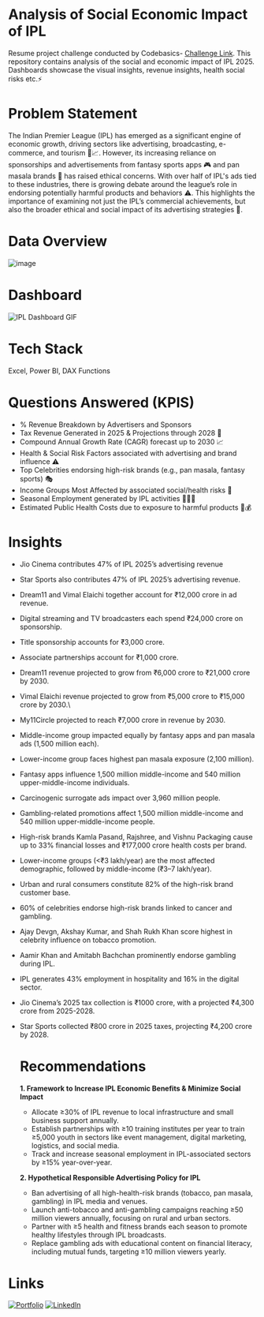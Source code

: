 # Analysis of Social Economic Impact of IPL
Resume project challenge conducted by Codebasics- [Challenge Link](https://codebasics.io/challenge/codebasics-resume-project-challenge). This repository contains analysis of the social and economic impact of IPL 2025. Dashboards showcase the visual insights, revenue insights, health social risks etc.⚡ 

# Problem Statement
The Indian Premier League (IPL) has emerged as a significant engine of economic growth, driving sectors like advertising, broadcasting, e-commerce, and tourism 💼📈. However, its increasing reliance on sponsorships and advertisements from fantasy sports apps 🎮 and pan masala brands 🚬 has raised ethical concerns.
With over half of IPL's ads tied to these industries, there is growing debate around the league’s role in endorsing potentially harmful products and behaviors ⚠️. This highlights the importance of examining not just the IPL’s commercial achievements, but also the broader ethical and social impact of its advertising strategies 🧠.

# Data Overview
![image](https://github.com/user-attachments/assets/ff67d0a9-2278-48cf-aff0-76f71854f672)

# Dashboard
![IPL Dashboard GIF](https://github.com/user-attachments/assets/4267521a-b25d-48d2-a260-c4f01ff0149b)

# Tech Stack
Excel, Power BI, DAX Functions

# Questions Answered (KPIS)
* % Revenue Breakdown by Advertisers and Sponsors
* Tax Revenue Generated in 2025 & Projections through 2028 📅
* Compound Annual Growth Rate (CAGR) forecast up to 2030 📈
* Health & Social Risk Factors associated with advertising and brand influence ⚠️
* Top Celebrities endorsing high-risk brands (e.g., pan masala, fantasy sports) 🎭
* Income Groups Most Affected by associated social/health risks 💸
* Seasonal Employment generated by IPL activities 🧑‍💼🌐
* Estimated Public Health Costs due to exposure to harmful products 🏥💰

# Insights
* Jio Cinema contributes 47% of IPL 2025’s advertising revenue
* Star Sports also contributes 47% of IPL 2025’s advertising revenue.
* Dream11 and Vimal Elaichi together account for ₹12,000 crore in ad revenue.
* Digital streaming and TV broadcasters each spend ₹24,000 crore on sponsorship.
* Title sponsorship accounts for ₹3,000 crore.
* Associate partnerships account for ₹1,000 crore.
* Dream11 revenue projected to grow from ₹6,000 crore to ₹21,000 crore by 2030.
* Vimal Elaichi revenue projected to grow from ₹5,000 crore to ₹15,000 crore by 2030.\
* My11Circle projected to reach ₹7,000 crore in revenue by 2030.
* Middle-income group impacted equally by fantasy apps and pan masala ads (1,500 million each).
* Lower-income group faces highest pan masala exposure (2,100 million).
* Fantasy apps influence 1,500 million middle-income and 540 million upper-middle-income individuals.
* Carcinogenic surrogate ads impact over 3,960 million people.
* Gambling-related promotions affect 1,500 million middle-income and 540 million upper-middle-income people.
* High-risk brands Kamla Pasand, Rajshree, and Vishnu Packaging cause up to 33% financial losses and ₹177,000 crore health costs per brand.
* Lower-income groups (<₹3 lakh/year) are the most affected demographic, followed by middle-income (₹3–7 lakh/year).
* Urban and rural consumers constitute 82% of the high-risk brand customer base.
* 60% of celebrities endorse high-risk brands linked to cancer and gambling.
* Ajay Devgn, Akshay Kumar, and Shah Rukh Khan score highest in celebrity influence on tobacco promotion.
* Aamir Khan and Amitabh Bachchan prominently endorse gambling during IPL.
* IPL generates 43% employment in hospitality and 16% in the digital sector.
* Jio Cinema’s 2025 tax collection is ₹1000 crore, with a projected ₹4,300 crore from 2025-2028.
* Star Sports collected ₹800 crore in 2025 taxes, projecting ₹4,200 crore by 2028.

  # Recommendations
  **1. Framework to Increase IPL Economic Benefits & Minimize Social Impact**
  * Allocate ≥30% of IPL revenue to local infrastructure and small business support annually.
  * Establish partnerships with ≥10 training institutes per year to train ≥5,000 youth in sectors like event management, digital marketing, logistics, and social media.
  * Track and increase seasonal employment in IPL-associated sectors by ≥15% year-over-year.

  **2. Hypothetical Responsible Advertising Policy for IPL**
  * Ban advertising of all high-health-risk brands (tobacco, pan masala, gambling) in IPL media and venues.
  * Launch anti-tobacco and anti-gambling campaigns reaching ≥50 million viewers annually, focusing on rural and urban sectors.
  * Partner with ≥5 health and fitness brands each season to promote healthy lifestyles through IPL broadcasts.
  * Replace gambling ads with educational content on financial literacy, including mutual funds, targeting ≥10 million viewers yearly.

# Links
[![Portfolio]([https://img.shields.io/badge/MY%20PORTFOLIO-black?style=for-the-badge&logo=github)](https://www.datascienceportfol.io/ishaaabdul23](https://ishaa-23.github.io/))
[![LinkedIn](https://img.shields.io/badge/LINKEDIN-blue?style=for-the-badge&logo=linkedin)](https://www.linkedin.com/in/ishaa-abdul-63b079217/)
